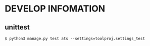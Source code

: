 # DEVELOP INFOMATION

## unittest

`$ python3 manage.py test ats --settings=toolproj.settings_test`
